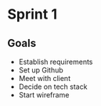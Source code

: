 # Sprint 1

## Goals
- Establish requirements
- Set up Github
- Meet with client
- Decide on tech stack
- Start wireframe